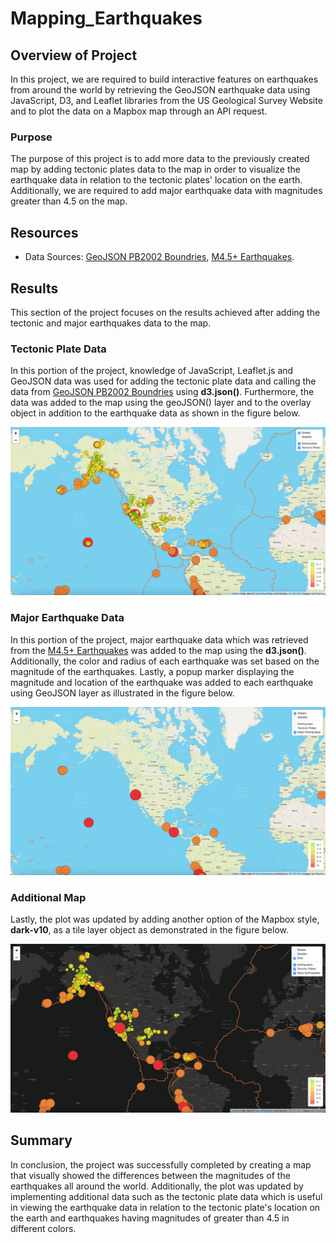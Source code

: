 # Mapping_Earthquakes

## Overview of Project

In this project, we are required to build interactive features on earthquakes from around the world by retrieving the GeoJSON earthquake data using JavaScript, D3,  and Leaflet libraries from the US Geological Survey Website and to plot the data on a Mapbox map through an API request.

### Purpose

The purpose of this project is to add more data to the previously created map by adding tectonic plates data to the map in order to visualize the earthquake data in relation to the tectonic plates' location on the earth. Additionally, we are required to add major earthquake data with magnitudes greater than 4.5 on the map.

## Resources

- Data Sources: [GeoJSON PB2002 Boundries](https://raw.githubusercontent.com/fraxen/tectonicplates/master/GeoJSON/PB2002_boundaries.json), [M4.5+ Earthquakes](https://earthquake.usgs.gov/earthquakes/feed/v1.0/summary/4.5_week.geojson).

## Results

This section of the project focuses on the results achieved after adding the tectonic and major earthquakes data to the map.

### Tectonic Plate Data
In this portion of the project, knowledge of JavaScript, Leaflet.js and GeoJSON data was used for adding the tectonic plate data and calling the data from [GeoJSON PB2002 Boundries](https://raw.githubusercontent.com/fraxen/tectonicplates/master/GeoJSON/PB2002_boundaries.json) using **d3.json()**. Furthermore, the data was added to the map using the geoJSON() layer and to the overlay object in addition to the earthquake data as shown in the figure below.

![Tectonic Plate Data](Earthquake_Challenge/static/images/Tectonic_Data.png)

### Major Earthquake Data
In this portion of the project, major earthquake data which was retrieved from the [M4.5+ Earthquakes](https://earthquake.usgs.gov/earthquakes/feed/v1.0/summary/4.5_week.geojson) was added to the map using the **d3.json()**. Additionally, the color and radius of each earthquake was set based on the magnitude of the earthquakes. Lastly, a popup marker displaying the magnitude and location of the earthquake was added to each earthquake using GeoJSON layer as illustrated in the figure below.

![Major Earthquake Data](Earthquake_Challenge/static/images/Major_Earthquakes.png)

### Additional Map
Lastly, the plot was updated by adding another option of the Mapbox style, **dark-v10**, as a tile layer object as demonstrated in the figure below.

![Dark Style Map](Earthquake_Challenge/static/images/Dark_Style.png)

## Summary
In conclusion, the project was successfully completed by creating a map that visually showed the differences between the magnitudes of the earthquakes all around the world. Additionally, the plot was updated by implementing additional data such as the tectonic plate data which is useful in viewing the earthquake data in relation to the tectonic plate's location on the earth and earthquakes having magnitudes of greater than 4.5 in different colors.

